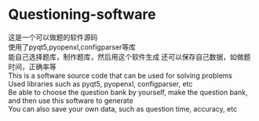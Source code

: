 # Questioning-software
这是一个可以做题的软件源码  
使用了pyqt5,pyopenxl,configparser等库  
能自己选择题库，制作题库，然后用这个软件生成
还可以保存自己数据，如做题时间，正确率等  
This is a software source code that can be used for solving problems  
Used libraries such as pyqt5, pyopenxl, configparser, etc  
Be able to choose the question bank by yourself, make the question bank, and then use this software to generate  
You can also save your own data, such as question time, accuracy, etc
